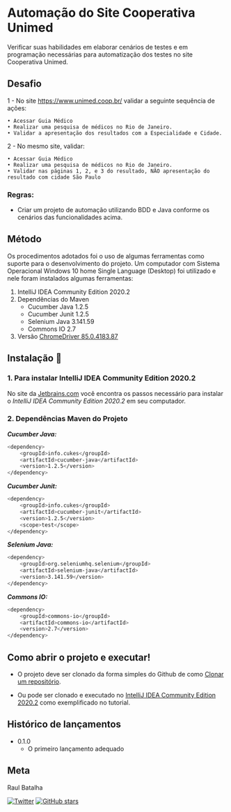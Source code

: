 # Automação do Site Cooperativa Unimed

Verificar suas habilidades em elaborar cenários de testes e em programação necessárias para automatização dos testes no site Cooperativa Unimed.

## Desafio

1 - No site https://www.unimed.coop.br/ validar a seguinte sequência de ações: 

    • Acessar Guia Médico 
    • Realizar uma pesquisa de médicos no Rio de Janeiro.
    • Validar a apresentação dos resultados com a Especialidade e Cidade.

2 - No mesmo site, validar: 
    
    • Acessar Guia Médico 
    • Realizar uma pesquisa de médicos no Rio de Janeiro. 
    • Validar nas páginas 1, 2, e 3 do resultado, NÃO apresentação do resultado com cidade São Paulo  

### Regras:

- Criar um projeto de automação utilizando BDD e Java conforme os cenários das funcionalidades acima. 

## Método

Os procedimentos adotados foi o uso de algumas ferramentas como suporte para o desenvolvimento do projeto. Um computador com Sistema Operacional Windows 10 home Single Language (Desktop) foi utilizado e nele foram instalados algumas ferramentas:


1. IntelliJ IDEA Community Edition 2020.2
2. Dependências do Maven
    - Cucumber Java 1.2.5
    - Cucumber Junit 1.2.5
    - Selenium Java 3.141.59
    - Commons IO 2.7
3. Versão [ChromeDriver 85.0.4183.87](https://chromedriver.chromium.org/downloads)

## Instalação :floppy_disk:

### **1.** Para instalar IntelliJ IDEA Community Edition 2020.2
No site da [Jetbrains.com](https://confluence.jetbrains.com/pages/viewpage.action?pageId=54920165) você encontra os passos necessário para instalar o _IntelliJ IDEA Community Edition 2020.2_ em seu computador.

### **2.** Dependências Maven do Projeto
**_Cucumber Java:_**
```sh
<dependency>
    <groupId>info.cukes</groupId>
    <artifactId>cucumber-java</artifactId>
    <version>1.2.5</version>
</dependency>
```

**_Cucumber Junit:_**
```sh
<dependency>
    <groupId>info.cukes</groupId>
    <artifactId>cucumber-junit</artifactId>
    <version>1.2.5</version>
    <scope>test</scope>
</dependency>
```

**_Selenium Java:_**
```sh
<dependency>
    <groupId>org.seleniumhq.selenium</groupId>
    <artifactId>selenium-java</artifactId>
    <version>3.141.59</version>
</dependency>
```

**_Commons IO:_**
```sh
<dependency>
    <groupId>commons-io</groupId>
    <artifactId>commons-io</artifactId>
    <version>2.7</version>
</dependency>
```        
 
## Como abrir o projeto e executar!
- O projeto deve ser clonado da forma simples do Github de como [Clonar um repositório](https://docs.github.com/pt/free-pro-team@latest/github/creating-cloning-and-archiving-repositories/cloning-a-repository).

- Ou pode ser clonado e executado no [IntelliJ IDEA Community Edition 2020.2](https://www.jetbrains.com/help/idea/import-project-or-module-wizard.html#open-project) como exemplificado no tutorial.



## Histórico de lançamentos

* 0.1.0
    * O primeiro lançamento adequado

## Meta
Raul Batalha 

[![Twitter](https://img.shields.io/twitter/url?style=social&url=https%3A%2F%2Ftwitter.com%2Fraulbatalha)](https://twitter.com/raulbatalha) [![GitHub stars](https://img.shields.io/github/stars/RaulBatalha?tab=stars)](https://github.com/RaulBatalha?tab=stars)